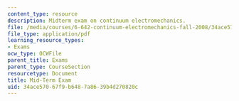 ```yaml
---
content_type: resource
description: Midterm exam on continuum electromechanics.
file: /media/courses/6-642-continuum-electromechanics-fall-2008/34ace57067f9b6487a8639b4d270820c_midterm.pdf
file_type: application/pdf
learning_resource_types:
- Exams
ocw_type: OCWFile
parent_title: Exams
parent_type: CourseSection
resourcetype: Document
title: Mid-Term Exam
uid: 34ace570-67f9-b648-7a86-39b4d270820c
---
```

